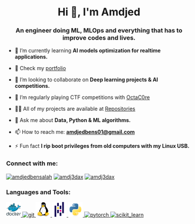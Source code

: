 <h1 align="center">Hi 👋, I'm Amdjed</h1>
<h3 align="center">An engineer doing ML, MLOps and everything that has to improve codes and lives.</h3>

- 🌱 I’m currently learning **AI models optimization for realtime applications.**
 
- 💼 Check my [portfolio](https://amdjedbens.github.io/)

- 👯 I’m looking to collaborate on **Deep learning projects & AI competitions.**

- 🤝 I’m regularly playing CTF competitions with [OctaC0re](https://ctftime.org/team/141485)

- 👨‍💻 All of my projects are available at [Repositories](https://github.com/amdjedbens?tab=repositories)

- 💬 Ask me about **Data, Python & ML algorithms.**

- 📫 How to reach me: **amdjedbens01@gmail.com**

- ⚡ Fun fact **I rip boot privileges from old computers with my Linux USB.**

<h3 align="left">Connect with me:</h3>
<p align="left">
<a href="https://twitter.com/amdjedbensalah" target="blank"><img align="center" src="https://raw.githubusercontent.com/rahuldkjain/github-profile-readme-generator/master/src/images/icons/Social/twitter.svg" alt="amdjedbensalah" height="30" width="40" /></a>
<a href="https://linkedin.com/in/amdj3dax" target="blank"><img align="center" src="https://raw.githubusercontent.com/rahuldkjain/github-profile-readme-generator/master/src/images/icons/Social/linked-in-alt.svg" alt="amdj3dax" height="30" width="40" /></a>
<a href="https://kaggle.com/amdj3dax" target="blank"><img align="center" src="https://raw.githubusercontent.com/rahuldkjain/github-profile-readme-generator/master/src/images/icons/Social/kaggle.svg" alt="amdj3dax" height="30" width="40" /></a>
</p>

<h3 align="left">Languages and Tools:</h3>
<p align="left"> <a href="https://www.docker.com/" target="_blank" rel="noreferrer"> <img src="https://raw.githubusercontent.com/devicons/devicon/master/icons/docker/docker-original-wordmark.svg" alt="docker" width="40" height="40"/> </a> <a href="https://git-scm.com/" target="_blank" rel="noreferrer"> <img src="https://www.vectorlogo.zone/logos/git-scm/git-scm-icon.svg" alt="git" width="40" height="40"/> </a> <a href="https://www.linux.org/" target="_blank" rel="noreferrer"> <img src="https://raw.githubusercontent.com/devicons/devicon/master/icons/linux/linux-original.svg" alt="linux" width="40" height="40"/> </a> <a href="https://pandas.pydata.org/" target="_blank" rel="noreferrer"> <img src="https://raw.githubusercontent.com/devicons/devicon/2ae2a900d2f041da66e950e4d48052658d850630/icons/pandas/pandas-original.svg" alt="pandas" width="40" height="40"/> </a> <a href="https://www.python.org" target="_blank" rel="noreferrer"> <img src="https://raw.githubusercontent.com/devicons/devicon/master/icons/python/python-original.svg" alt="python" width="40" height="40"/> </a> <a href="https://pytorch.org/" target="_blank" rel="noreferrer"> <img src="https://www.vectorlogo.zone/logos/pytorch/pytorch-icon.svg" alt="pytorch" width="40" height="40"/> </a> <a href="https://scikit-learn.org/" target="_blank" rel="noreferrer"> <img src="https://upload.wikimedia.org/wikipedia/commons/0/05/Scikit_learn_logo_small.svg" alt="scikit_learn" width="40" height="40"/> </a> </p>
